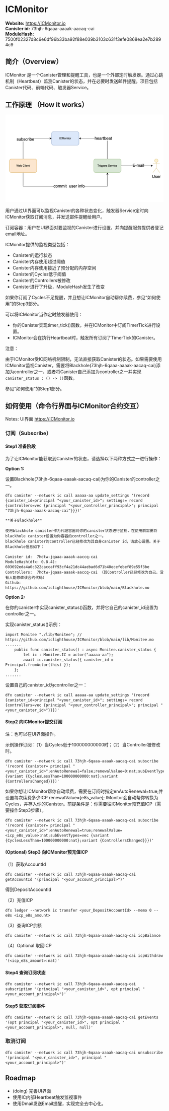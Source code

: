 # ICMonitor

**Website:** https://ICMonitor.io  
**Canister id:** 73hjh-6qaaa-aaaak-aacaq-cai  
**ModuleHash:** 7500f02327d8c6e6df96b33ba92f88e039b3103c631f3efe0868ea2e7b2894c9

## 简介（Overview）

ICMonitor 是一个Canister管理和提醒工具，也是一个外部定时触发器。通过心跳机制（Heartbeat）监测Canister的状态，并在必要时发送邮件提醒。项目包括Canister代码、前端代码、触发器Service。

## 工作原理 （How it works）

![iamge](monitor.png)

用户通过UI界面可以监视Canister的各种状态变化，触发器Service定时向ICMonitor获取订阅消息，并发送邮件提醒给用户。

订阅容器：用户在UI界面对要监视的Canister进行设置，并向提醒服务提供者登记email地址。

ICMonitor提供的监视类型包括：

- Canister的运行状态
- Canister内存使用超过阈值
- Canister内存使用接近了预分配的内存空间
- Canister的Cycles低于阈值
- Canister的Controllers被修改
- Canister进行了升级，ModuleHash发生了改变

如果你订阅了Cycles不足提醒，并且想让ICMonitor自动帮你续费，参见“如何使用”的Step3部分。

可以将ICMonitor当作定时触发器使用：

- 你的Canister实现timer_tick()函数，并在ICMonitor中订阅TimerTick进行设置。
- ICMonitor会在执行Heartbeat时，触发所有订阅了TimerTick的Canister。

注意：

由于ICMonitor受IC网络机制限制，无法直接获取Canister的状态。如果需要使用ICMonitor监视Canister，需要将Blackhole(73hjh-6qaaa-aaaak-aacaq-cai)添加为controller之一，或者将Canister自己添加为controller之一并实现`canister_status : () -> ()`函数。

参见“如何使用”的Step1部分。

## 如何使用（命令行界面与ICMonitor合约交互）

Notes: UI界面 https://ICMonitor.io

### 订阅（Subscribe）

#### Step1 准备阶段

为了让ICMonitor能获取到Canister的状态，请选择以下两种方式之一进行操作：

**Option 1:** 

设置Blackhole(73hjh-6qaaa-aaaak-aacaq-cai)为你的Canister的controller之一。

````
dfx canister --network ic call aaaaa-aa update_settings '(record {canister_id=principal "<your_canister_id>"; settings= record {controllers=vec {principal "<your_controller_principal>"; principal "73hjh-6qaaa-aaaak-aacaq-cai"}}})'
````
    
    **关于Blackhole**
    
    使用blackhole canister作为代理容器对你的canister状态进行监视，在使用前需要将blackhole canister设置为你容器的controller之一。
    blackhole canister的controller已经修改为其自身canister id，请放心设置。关于Blackhole信息如下：  
    
    Canister id:  7hdtw-jqaaa-aaaak-aaccq-cai  
    ModuleHash(dfx: 0.8.4):  603692eda4a0c322caccaff93cf4a21dc44aebad6d71b40ecefebef89e55f3be  
    Controllers:  7hdtw-jqaaa-aaaak-aaccq-cai （其Controller已经修改为自己，没有人能修改该合约代码）  
    Github:  https://github.com/iclighthouse/ICMonitor/blob/main/Blackhole.mo


**Option 2:**  

在你的canister中实现canister_status()函数，并将它自己的canister_id设置为controller之一。

实现canister_status()示例：

````
import Monitee "./lib/Monitee"; // https://github.com/iclighthouse/ICMonitor/blob/main/lib/Monitee.mo
.......
    public func canister_status() : async Monitee.canister_status {
        let ic : Monitee.IC = actor("aaaaa-aa");
        await ic.canister_status({ canister_id = Principal.fromActor(this) });
    };
.......

````

设置自己的canister_id为controller之一：

````
dfx canister --network ic call aaaaa-aa update_settings '(record {canister_id=principal "<your_canister_id>"; settings= record {controllers=vec {principal "<your_controller_principal>"; principal "<your_canister_id>"}}})'
````

#### Step2 向ICMonitor提交订阅

注：也可以在UI界面操作。

示例操作订阅：（1）当Cycles低于100000000000时；（2）当Controller被修改时。
````
dfx canister --network ic call 73hjh-6qaaa-aaaak-aacaq-cai subscribe '(record {canister= principal "<your_canister_id>";enAutoRenewal=false;renewalValue=0:nat;subEventTypes=vec {variant {CyclesLessThan=100000000000:nat};variant {ControllersChanged}}})'
````
如果你想让ICMonitor帮你自动续费，需要在订阅时指定enAutoRenewal=true;并设置每次续费多少ICP renewalValue=[e8s_value]; IMonitor会自动帮你转换为Cycles，并存入你的Canister。前提条件是：你需要往ICMonitor预充值ICP（需要操作Step3步骤）。
````
dfx canister --network ic call 73hjh-6qaaa-aaaak-aacaq-cai subscribe '(record {canister= principal "<your_canister_id>";enAutoRenewal=true;renewalValue=<icp_e8s_value>:nat;subEventTypes=vec {variant {CyclesLessThan=100000000000:nat};variant {ControllersChanged}}})'
````

#### (Optional) Step3 向ICMonitor预充值ICP

（1）获取AccountId
```
dfx canister --network ic call 73hjh-6qaaa-aaaak-aacaq-cai getAccountId '(principal "<your_account_principal>")'
```
得到DepositAccountId

（2）充值ICP
```
dfx ledger --network ic transfer <your_DepositAccountId> --memo 0 --e8s <icp_e8s_amount>
```
（3）查询ICP余额
```
dfx canister --network ic call 73hjh-6qaaa-aaaak-aacaq-cai icpBalance
```
（4）Optional 取回ICP
```
dfx canister --network ic call 73hjh-6qaaa-aaaak-aacaq-cai icpWithdraw '(<icp_e8s_amount>:nat)'
```

#### Step4 查询订阅状态

````
dfx canister --network ic call 73hjh-6qaaa-aaaak-aacaq-cai subscription '(principal "<your_canister_id>", opt principal "<your_account_principal>")'
````

#### Step5 获取订阅事件

````
dfx canister --network ic call 73hjh-6qaaa-aaaak-aacaq-cai getEvents '(opt principal "<your_canister_id>", opt principal "<your_account_principal>", null, null)'
````

### 取消订阅

````
dfx canister --network ic call 73hjh-6qaaa-aaaak-aacaq-cai unsubscribe '(principal "<your_canister_id>", principal "<your_account_principal>")'
````

## Roadmap

- (doing) 完善UI界面
- 使用IC内部Heartbeat触发监视事件
- 使用Dmail发送Email提醒，实现完全去中心化。


